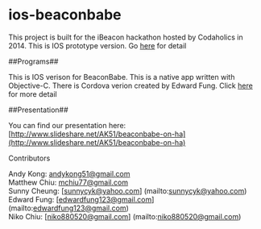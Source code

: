 ios-beaconbabe
==============

This project is built for the iBeacon hackathon hosted by Codaholics in 2014. This is IOS prototype version. Go [here](https://github.com/codeaholicshk/hackathons.201408.ibeacon/blob/master/README.md) for detail

##Programs##

This is IOS verison for BeaconBabe.  This is a native app written with Objective-C.  There is Cordova verion created by Edward Fung.  Click [here](https://github.com/edwardfung123/beaconbabe/blob/master/README.md) for more detail

##Presentation##

You can find our presentation here: [http://www.slideshare.net/AK51/beaconbabe-on-ha](http://www.slideshare.net/AK51/beaconbabe-on-ha)

Contributors

Andy Kong: [andykong51@gmail.com](mailto:andykong51@gmail.com)  
Matthew Chiu: [mchiu77@gmail.com](mailto:mchiu77@gmail.com)   
Sunny Cheung: [sunnycyk@yahoo.com] (mailto:sunnycyk@yahoo.com)   
Edward Fung: [edwardfung123@gmail.com] (mailto:edwardfung123@gmail.com)   
Niko Chiu: [niko880520@gmail.com] (mailto:niko880520@gmail.com)   
